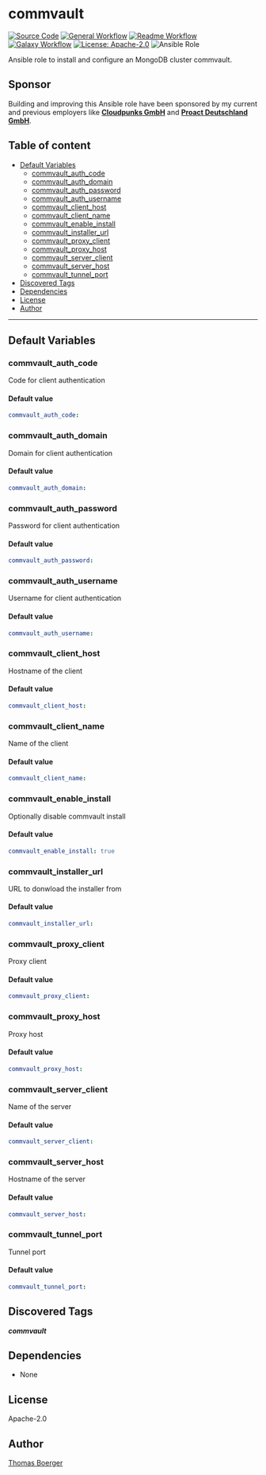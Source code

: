 # commvault

[![Source Code](https://img.shields.io/badge/github-source%20code-blue?logo=github&logoColor=white)](https://github.com/rolehippie/commvault) [![General Workflow](https://github.com/rolehippie/commvault/actions/workflows/general.yml/badge.svg)](https://github.com/rolehippie/commvault/actions/workflows/general.yml) [![Readme Workflow](https://github.com/rolehippie/commvault/actions/workflows/readme.yml/badge.svg)](https://github.com/rolehippie/commvault/actions/workflows/readme.yml) [![Galaxy Workflow](https://github.com/rolehippie/commvault/actions/workflows/galaxy.yml/badge.svg)](https://github.com/rolehippie/commvault/actions/workflows/galaxy.yml) [![License: Apache-2.0](https://img.shields.io/github/license/rolehippie/commvault)](https://github.com/rolehippie/commvault/blob/master/LICENSE) ![Ansible Role](https://img.shields.io/ansible/role/55287)

Ansible role to install and configure an MongoDB cluster commvault.

## Sponsor

Building and improving this Ansible role have been sponsored by my current and previous employers like **[Cloudpunks GmbH](https://cloudpunks.de)** and **[Proact Deutschland GmbH](https://www.proact.eu)**.

## Table of content

- [Default Variables](#default-variables)
  - [commvault_auth_code](#commvault_auth_code)
  - [commvault_auth_domain](#commvault_auth_domain)
  - [commvault_auth_password](#commvault_auth_password)
  - [commvault_auth_username](#commvault_auth_username)
  - [commvault_client_host](#commvault_client_host)
  - [commvault_client_name](#commvault_client_name)
  - [commvault_enable_install](#commvault_enable_install)
  - [commvault_installer_url](#commvault_installer_url)
  - [commvault_proxy_client](#commvault_proxy_client)
  - [commvault_proxy_host](#commvault_proxy_host)
  - [commvault_server_client](#commvault_server_client)
  - [commvault_server_host](#commvault_server_host)
  - [commvault_tunnel_port](#commvault_tunnel_port)
- [Discovered Tags](#discovered-tags)
- [Dependencies](#dependencies)
- [License](#license)
- [Author](#author)

---

## Default Variables

### commvault_auth_code

Code for client authentication

#### Default value

```YAML
commvault_auth_code:
```

### commvault_auth_domain

Domain for client authentication

#### Default value

```YAML
commvault_auth_domain:
```

### commvault_auth_password

Password for client authentication

#### Default value

```YAML
commvault_auth_password:
```

### commvault_auth_username

Username for client authentication

#### Default value

```YAML
commvault_auth_username:
```

### commvault_client_host

Hostname of the client

#### Default value

```YAML
commvault_client_host:
```

### commvault_client_name

Name of the client

#### Default value

```YAML
commvault_client_name:
```

### commvault_enable_install

Optionally disable commvault install

#### Default value

```YAML
commvault_enable_install: true
```

### commvault_installer_url

URL to donwload the installer from

#### Default value

```YAML
commvault_installer_url:
```

### commvault_proxy_client

Proxy client

#### Default value

```YAML
commvault_proxy_client:
```

### commvault_proxy_host

Proxy host

#### Default value

```YAML
commvault_proxy_host:
```

### commvault_server_client

Name of the server

#### Default value

```YAML
commvault_server_client:
```

### commvault_server_host

Hostname of the server

#### Default value

```YAML
commvault_server_host:
```

### commvault_tunnel_port

Tunnel port

#### Default value

```YAML
commvault_tunnel_port:
```

## Discovered Tags

**_commvault_**


## Dependencies

- None

## License

Apache-2.0

## Author

[Thomas Boerger](https://github.com/tboerger)
